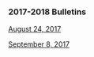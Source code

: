 ### 2017-2018 Bulletins

[August 24, 2017](/assets/bulletins/20170825_BHPTA_Newsletter.pdf)

[September 8, 2017](/assets/bulletins/20170908_BHPTA_Newsletter.pdf)
